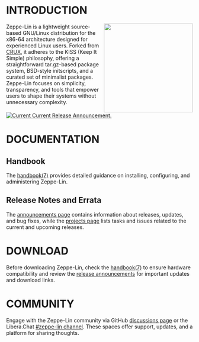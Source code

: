 
# INTRODUCTION

<img src="https://github.com/zeppe-lin/artwork/blob/master/v1.0.png?raw=true"
     style="float: right;" align="right" width="240px" height="240px">
     
Zeppe-Lin is a lightweight source-based GNU/Linux distribution for the
x86-64 architecture designed for experienced Linux users.
Forked from [CRUX][1], it adheres to the KISS (Keep It Simple)
philosophy, offering a straightforward tar.gz-based package system,
BSD-style initscripts, and a curated set of minimalist packages.
Zeppe-Lin focuses on simplicity, transparency, and tools that empower
users to shape their systems without unnecessary complexity.

[1]: http://crux.nu

<!-- GitHub release (latest by date) -->
<a href="https://github.com/orgs/zeppe-lin/discussions/3">
  <img src="https://img.shields.io/github/v/release/zeppe-lin/pkgsrc-core?color=2c5e36&display_name=tag&label=CURRENT%20RELEASE&logo=linux&logoColor=white&style=for-the-badge" alt="Current Current Release Announcement.">
</a>

# DOCUMENTATION

## Handbook

The [handbook(7)][2] provides detailed guidance on installing,
configuring, and administering Zeppe-Lin.

[2]: https://zeppe-lin.github.io/handbook.7.html

## Release Notes and Errata

The [announcements page][3] contains information about releases,
updates, and bug fixes, while the [projects page][4] lists tasks
and issues related to the current and upcoming releases.

[3]: https://github.com/orgs/zeppe-lin/discussions/categories/announcements
[4]: https://github.com/orgs/zeppe-lin/projects

# DOWNLOAD

Before downloading Zeppe-Lin, check the [handbook(7)][2] to ensure
hardware compatibility and review the [release announcements][3] for
important updates and download links.

# COMMUNITY

Engage with the Zeppe-Lin community via GitHub [discussions page][5]
or the Libera.Chat [#zeppe-lin channel][6].  These spaces offer
support, updates, and a platform for sharing thoughts.

[5]: https://github.com/orgs/zeppe-lin/discussions
[6]: https://web.libera.chat/#zeppe-lin
